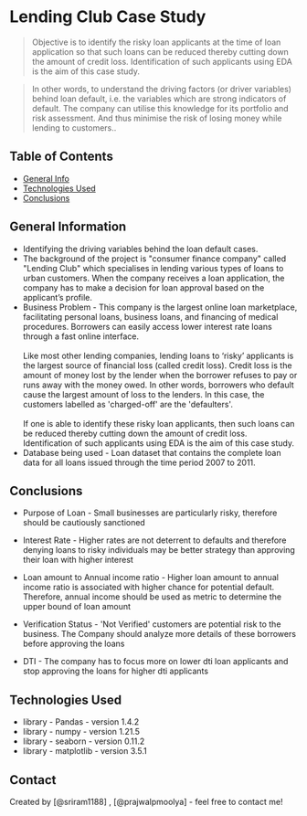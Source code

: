 # Lending Club Case Study
> Objective is to identify the risky loan applicants at the time of loan application so that such loans can be reduced thereby cutting down the amount of credit loss. Identification of such applicants using EDA is the aim of this case study.

>In other words, to understand the driving factors (or driver variables) behind loan default, i.e. the variables which are strong indicators of default. The company can utilise this knowledge for its portfolio and risk assessment. And thus minimise the risk of losing money while lending to customers..


## Table of Contents
* [General Info](#general-information)
* [Technologies Used](#technologies-used)
* [Conclusions](#conclusions)


<!-- You can include any other section that is pertinent to your problem -->

## General Information
- Identifying the driving variables behind the loan default cases.
- The background of the project is "consumer finance company" called "Lending Club" which specialises in lending various types of loans to urban customers. When the company receives a loan application, the company has to make a decision for loan approval based on the applicant’s profile.
- Business Problem - This company is the largest online loan marketplace, facilitating personal loans, business loans, and financing of medical procedures. Borrowers can easily access lower interest rate loans through a fast online interface. <br /><br /> Like most other lending companies, lending loans to ‘risky’ applicants is the largest source of financial loss (called credit loss). Credit loss is the amount of money lost by the lender when the borrower refuses to pay or runs away with the money owed. In other words, borrowers who default cause the largest amount of loss to the lenders. In this case, the customers labelled as 'charged-off' are the 'defaulters'. <br /><br />If one is able to identify these risky loan applicants, then such loans can be reduced thereby cutting down the amount of credit loss. Identification of such applicants using EDA is the aim of this case study.
- Database being used - Loan dataset that contains the complete loan data for all loans issued through the time period 2007 to 2011.

<!-- You don't have to answer all the questions - just the ones relevant to your project. -->

## Conclusions
- Purpose of Loan - Small businesses are particularly risky, therefore should be cautiously sanctioned
- Interest Rate -  Higher rates are not deterrent to defaults and therefore denying loans to risky individuals may be better strategy than approving their loan with higher interest 
- Loan amount to Annual income ratio - Higher loan amount to annual income ratio is associated with higher chance for potential default. Therefore, annual income should be used as metric to determine the upper bound of loan amount

- Verification Status - 'Not Verified' customers are potential risk to the business. The Company should analyze more details of these borrowers before approving the loans
- DTI - The company has to focus more on lower dti loan applicants and stop approving the loans for higher dti applicants

<!-- You don't have to answer all the questions - just the ones relevant to your project. -->


## Technologies Used
- library - Pandas  - version 1.4.2
- library - numpy   - version 1.21.5
- library - seaborn - version 0.11.2
- library - matplotlib - version 3.5.1 

<!-- As the libraries versions keep on changing, it is recommended to mention the version of library used in this project -->


## Contact
Created by [@sriram1188] , [@prajwalpmoolya] - feel free to contact me!


<!-- Optional -->
<!-- ## License -->
<!-- This project is open source and available under the [... License](). -->

<!-- You don't have to include all sections - just the one's relevant to your project -->
